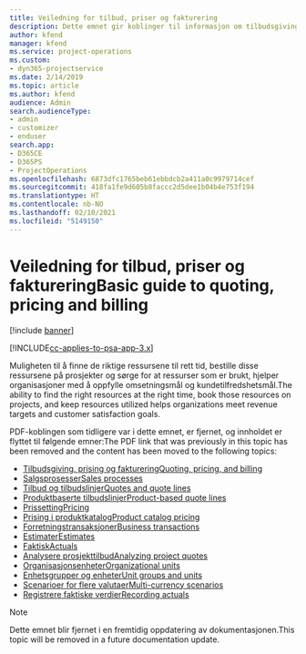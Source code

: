 ```yaml
---
title: Veiledning for tilbud, priser og fakturering
description: Dette emnet gir koblinger til informasjon om tilbudsgiving, fakturering og prising i Project Service Automation.
author: kfend
manager: kfend
ms.service: project-operations
ms.custom:
- dyn365-projectservice
ms.date: 2/14/2019
ms.topic: article
ms.author: kfend
audience: Admin
search.audienceType:
- admin
- customizer
- enduser
search.app:
- D365CE
- D365PS
- ProjectOperations
ms.openlocfilehash: 6873dfc1765beb61ebbdcb2a411a0c9979714cef
ms.sourcegitcommit: 418fa1fe9d605b8faccc2d5dee1b04b4e753f194
ms.translationtype: HT
ms.contentlocale: nb-NO
ms.lasthandoff: 02/10/2021
ms.locfileid: "5149150"
---
```

# <a name="basic-guide-to-quoting-pricing-and-billing"></a><span data-ttu-id="db489-103">Veiledning for tilbud, priser og fakturering</span><span class="sxs-lookup"><span data-stu-id="db489-103">Basic guide to quoting, pricing and billing</span></span>

[!include [banner](../../includes/psa-now-project-operations.md)]

[!INCLUDE[cc-applies-to-psa-app-3.x](../../includes/cc-applies-to-psa-app-3x.md)]

<span data-ttu-id="db489-104">Muligheten til å finne de riktige ressursene til rett tid, bestille disse ressursene på prosjekter og sørge for at ressurser som er brukt, hjelper organisasjoner med å oppfylle omsetningsmål og kundetilfredshetsmål.</span><span class="sxs-lookup"><span data-stu-id="db489-104">The ability to find the right resources at the right time, book those resources on projects, and keep resources utilized helps organizations meet revenue targets and customer satisfaction goals.</span></span> 

<span data-ttu-id="db489-105">PDF-koblingen som tidligere var i dette emnet, er fjernet, og innholdet er flyttet til følgende emner:</span><span class="sxs-lookup"><span data-stu-id="db489-105">The PDF link that was previously in this topic has been removed and the content has been moved to the following topics:</span></span>

- [<span data-ttu-id="db489-106">Tilbudsgiving, prising og fakturering</span><span class="sxs-lookup"><span data-stu-id="db489-106">Quoting, pricing, and billing</span></span>](../quote-bill-price.md)
- [<span data-ttu-id="db489-107">Salgsprosesser</span><span class="sxs-lookup"><span data-stu-id="db489-107">Sales processes</span></span>](../basic-sales-process.md)
- [<span data-ttu-id="db489-108">Tilbud og tilbudslinjer</span><span class="sxs-lookup"><span data-stu-id="db489-108">Quotes and quote lines</span></span>](../basic-quote-lines.md)
- [<span data-ttu-id="db489-109">Produktbaserte tilbudslinjer</span><span class="sxs-lookup"><span data-stu-id="db489-109">Product-based quote lines</span></span>](../product-based-quote-lines.md)
- [<span data-ttu-id="db489-110">Prissetting</span><span class="sxs-lookup"><span data-stu-id="db489-110">Pricing</span></span>](../basic-pricing.md)
- [<span data-ttu-id="db489-111">Prising i produktkatalog</span><span class="sxs-lookup"><span data-stu-id="db489-111">Product catalog pricing</span></span>](../product-catalog-pricing.md)
- [<span data-ttu-id="db489-112">Forretningstransaksjoner</span><span class="sxs-lookup"><span data-stu-id="db489-112">Business transactions</span></span>](../basic-business-transactions.md)
- [<span data-ttu-id="db489-113">Estimater</span><span class="sxs-lookup"><span data-stu-id="db489-113">Estimates</span></span>](../estimates.md)
- [<span data-ttu-id="db489-114">Faktisk</span><span class="sxs-lookup"><span data-stu-id="db489-114">Actuals</span></span>](../actuals.md)
- [<span data-ttu-id="db489-115">Analysere prosjekttilbud</span><span class="sxs-lookup"><span data-stu-id="db489-115">Analyzing project quotes</span></span>](../basic-analyzing-quotes.md)
- [<span data-ttu-id="db489-116">Organisasjonsenheter</span><span class="sxs-lookup"><span data-stu-id="db489-116">Organizational units</span></span>](../advanced-organizational.md)
- [<span data-ttu-id="db489-117">Enhetsgrupper og enheter</span><span class="sxs-lookup"><span data-stu-id="db489-117">Unit groups and units</span></span>](../advanced-units.md)
- [<span data-ttu-id="db489-118">Scenarioer for flere valutaer</span><span class="sxs-lookup"><span data-stu-id="db489-118">Multi-currency scenarios</span></span>](../advanced-currency.md)
- [<span data-ttu-id="db489-119">Registrere faktiske verdier</span><span class="sxs-lookup"><span data-stu-id="db489-119">Recording actuals</span></span>](../advanced-actuals.md)

> [!NOTE]
> <span data-ttu-id="db489-120">Dette emnet blir fjernet i en fremtidig oppdatering av dokumentasjonen.</span><span class="sxs-lookup"><span data-stu-id="db489-120">This topic will be removed in a future documentation update.</span></span> 

